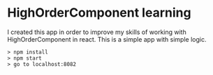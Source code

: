 # HighOrderComponent learning

I created this app in order to improve my skills of working with HighOrderComponent in react.
This is a simple app with simple logic.

```
> npm install
> npm start
> go to localhost:8082
```
